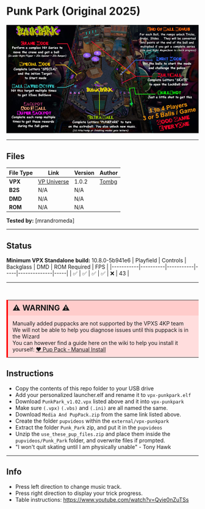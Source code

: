 # Punk Park (Original 2025)

![Table Preview](../../images/vpx-punkpark-preview.jpg)

---

## Files
| File Type | Link | Version | Author | 
|-----------|--------|----------|--------------|
| **VPX** | [VP Universe](https://vpuniverse.com/files/file/24638-punk-park-original-2025/) | 1.0.2 | [Tombg](https://vpuniverse.com/profile/61082-tombg/) |
| **B2S** | N/A | N/A |
| **DMD** | N/A | N/A |
| **ROM** | N/A | N/A |

**Tested by:** [mrandromeda]

---

## Status 
**Minimum VPX Standalone build:** 10.8.0-5b941e6
| Playfield | Controls | Backglass | DMD | ROM Required | FPS | 
|-----------|----------|-----------|-----|--------------|-----|
| :white_check_mark: | :white_check_mark: | :white_check_mark: | :white_check_mark: | :x: | 43 |

---

<br>

<table>
  <tr>
    <td style="background-color: #FFDDDD; padding: 0; border-left: 4px solid #FF0000;">
      <div style="padding: 8px 12px; background-color: #FFCCCB; font-weight: bold;font-size: 20px;">
        <strong>⚠️ WARNING ⚠️</strong>
      </div>
      <div style="padding: 12px 12px 12px 12px;">
        Manually added puppacks are not supported by the VPXS 4KP team<br>
		We will not be able to help you diagnose issues until this puppack is in the Wizard<br>
		You can however find a guide here on the wiki to help you install it yourself: <a href="https://github.com/LegendsUnchained/vpx-standalone-alp4k/wiki/%5B08%5D-%E2%9D%A4%EF%B8%8F-Pup-Pack-%E2%80%90-Manual-Install">❤️ Pup Pack ‐ Manual Install</a>
      </div>
    </td>
  </tr>
</table>

## Instructions
- Copy the contents of this repo folder to your USB drive
- Add your personalized launcher.elf and rename it to `vpx-punkpark.elf`
- Download `PunkPark_v1.02.vpx` listed above and it into `vpx-punkpark`
- Make sure `(.vpx)` `(.vbs)` and `(.ini)` are all named the same.
- Download `Media And PupPack.zip` from the same link listed above.
- Create the folder `pupvideos` within the `external/vpx-punkpark`
- Extract the folder `Punk_Park` zip, and put it in the `pupvideos`
- Unzip the `use_these_pup_files.zip` and place them inside the `pupvideos/Punk_Park` folder, and overwrite files if prompted.
- "I won't quit skating until I am physically unable" - Tony Hawk

---

## Info
- Press left direction to change music track.
- Press right direction to display your trick progress.
- Table instructions: https://www.youtube.com/watch?v=Qyie0nZuTSs